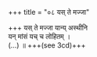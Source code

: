 +++
title = "०८ यस् ते मज्जा"

+++
यस् ते मज्जा यान्य् अस्थीनि  
यन् मांसं यच् च लोहितम् ।  
(…) ॥ +++(see 3cd)+++